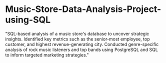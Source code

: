 # Music-Store-Data-Analysis-Project-using-SQL
"SQL-based analysis of a music store's database to uncover strategic insights. Identified key metrics such as the senior-most employee, top customer, and highest revenue-generating city. Conducted genre-specific analysis of rock music listeners and top bands using PostgreSQL and SQL to inform targeted marketing strategies."
